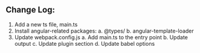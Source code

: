 ## Change Log:

1. Add a new ts file, main.ts 
2. Install angular-related packages: 
  a. @types/
  b. angular-template-loader
3. Update webpack.config.js
  a. Add main.ts to the entry point
  b. Update output
  c. Update plugin section
  d. Update babel options
